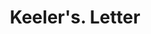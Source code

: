 ---
doi: 10.7916/D8F209SS
date_other: '1900'
date_other_textual: 1900-1909
form: correspondence
genre:
- Letters (correspondence)
name:
- Keeler's
object_in_context_url: https://biggert.cul.columbia.edu/items/view/ave_biggert_00832
subject_hierarchical_geographic:
- Albany, New York, United States
subject_name:
- Keeler's
title: Keeler's. Letter
sort_title: Keeler's. Letter
call_number: ave_biggert_00832
coordinates:
- 42.652499999999996,-73.75722222222223
pid: ave_biggert_00832
identifiers: ave_biggert_00832
thumbnail: https://derivativo-3.library.columbia.edu/iiif/2/ldpd:345849/full/!256,256/0/native.jpg
permalink: /biggert/ave_biggert_00832/
layout: iiif-image-page
---
